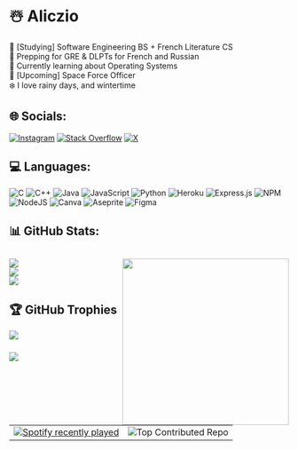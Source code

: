 # ☃️ Aliczio

🥶 [Studying] Software Engineering BS + French Literature CS<br>🦋 Prepping for GRE & DLPTs for French and Russian<br>🪼 Currently learning about Operating Systems<br>🌊 [Upcoming] Space Force Officer <br>❄️ I love rainy days, and wintertime<br>

## 🌐 Socials:
[![Instagram](https://img.shields.io/badge/Instagram-%23E4405F.svg?logo=Instagram&logoColor=white)](https://instagram.com/rukitoyordan) [![Stack Overflow](https://img.shields.io/badge/-Stackoverflow-FE7A16?logo=stack-overflow&logoColor=white)](https://stackoverflow.com/users/rukitoyordan) [![X](https://img.shields.io/badge/X-black.svg?logo=X&logoColor=white)](https://x.com/rukitoyordan) 

## 💻 Languages:
![C](https://img.shields.io/badge/c-%2300599C.svg?style=for-the-badge&logo=c&logoColor=white) ![C++](https://img.shields.io/badge/c++-%2300599C.svg?style=for-the-badge&logo=c%2B%2B&logoColor=white) ![Java](https://img.shields.io/badge/java-%23ED8B00.svg?style=for-the-badge&logo=openjdk&logoColor=white) ![JavaScript](https://img.shields.io/badge/javascript-%23323330.svg?style=for-the-badge&logo=javascript&logoColor=%23F7DF1E) ![Python](https://img.shields.io/badge/python-3670A0?style=for-the-badge&logo=python&logoColor=ffdd54) ![Heroku](https://img.shields.io/badge/heroku-%23430098.svg?style=for-the-badge&logo=heroku&logoColor=white) ![Express.js](https://img.shields.io/badge/express.js-%23404d59.svg?style=for-the-badge&logo=express&logoColor=%2361DAFB) ![NPM](https://img.shields.io/badge/NPM-%23CB3837.svg?style=for-the-badge&logo=npm&logoColor=white) ![NodeJS](https://img.shields.io/badge/node.js-6DA55F?style=for-the-badge&logo=node.js&logoColor=white) ![Canva](https://img.shields.io/badge/Canva-%2300C4CC.svg?style=for-the-badge&logo=Canva&logoColor=white) ![Aseprite](https://img.shields.io/badge/Aseprite-FFFFFF?style=for-the-badge&logo=Aseprite&logoColor=#7D929E) ![Figma](https://img.shields.io/badge/figma-%23F24E1E.svg?style=for-the-badge&logo=figma&logoColor=white)

## 📊 GitHub Stats:
## <img align="right" height="300" src="https://i.pinimg.com/originals/8b/2e/54/8b2e54c4dee78cfa03a3da916a2f14e9.jpg"  />
![](https://github-readme-stats.vercel.app/api?username=rukitoyordan&theme=tokyonight&hide_border=false&include_all_commits=true&count_private=false)<br/>
![](https://github-readme-streak-stats.herokuapp.com/?user=rukitoyordan&theme=tokyonight&hide_border=false)<br/>
![](https://github-readme-stats.vercel.app/api/top-langs/?username=rukitoyordan&theme=tokyonight&hide_border=false&include_all_commits=true&count_private=false&layout=compact)

## 🏆 GitHub Trophies
![](https://github-profile-trophy.vercel.app/?username=rukitoyordan&theme=tokyonight&no-frame=true&no-bg=false&margin-w=4)

###
![](https://quotes-github-readme.vercel.app/api?type=horizontal&theme=tokyonight)

###
<table>
  <tr>
    <td>
      <a href="https://open.spotify.com/user/b4w4xn0zemf2yyhxuzb6rya7n">
        <img src="https://spotify-recently-played-readme.vercel.app/api?user=b4w4xn0zemf2yyhxuzb6rya7n&count=5&unique=false" alt="Spotify recently played" />
      </a>
    </td>
    <td>
      <img src="https://github-contributor-stats.vercel.app/api?username=rukitoyordan&limit=5&theme=tokyonight&combine_all_yearly_contributions=true" alt="Top Contributed Repo" />
    </td>
  </tr>
</table>
